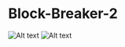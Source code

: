 # Block-Breaker-2
![Alt text](https://i.ibb.co/pbVtZ1N/Screenshot-2021-09-22-201321.jpg "game screanshot")
![Alt text](https://i.ibb.co/b5DJjS3/Screenshot-2021-09-22-201816.jpg "Main menu")

